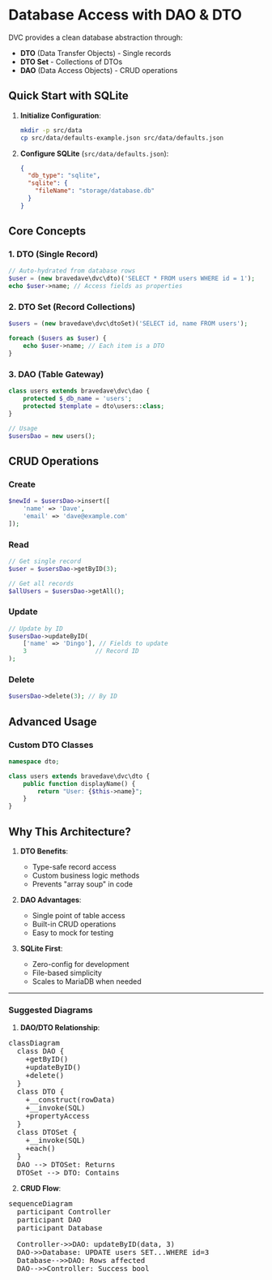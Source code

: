# Database Access with DAO & DTO

DVC provides a clean database abstraction through:
- **DTO** (Data Transfer Objects) - Single records
- **DTO Set** - Collections of DTOs
- **DAO** (Data Access Objects) - CRUD operations

## Quick Start with SQLite

1. **Initialize Configuration**:

   ```bash
   mkdir -p src/data
   cp src/data/defaults-example.json src/data/defaults.json
   ```

2. **Configure SQLite** (`src/data/defaults.json`):

   ```json
   {
     "db_type": "sqlite",
     "sqlite": {
       "fileName": "storage/database.db"
     }
   }
   ```

## Core Concepts

### 1. DTO (Single Record)

```php
// Auto-hydrated from database rows
$user = (new bravedave\dvc\dto)('SELECT * FROM users WHERE id = 1');
echo $user->name; // Access fields as properties
```

### 2. DTO Set (Record Collections)

```php
$users = (new bravedave\dvc\dtoSet)('SELECT id, name FROM users');

foreach ($users as $user) {
    echo $user->name; // Each item is a DTO
}
```

### 3. DAO (Table Gateway)

```php
class users extends bravedave\dvc\dao {
    protected $_db_name = 'users';
    protected $template = dto\users::class;
}

// Usage
$usersDao = new users();
```

## CRUD Operations

### Create

```php
$newId = $usersDao->insert([
    'name' => 'Dave',
    'email' => 'dave@example.com'
]);
```

### Read
```php
// Get single record
$user = $usersDao->getByID(3);

// Get all records
$allUsers = $usersDao->getAll();
```

### Update
```php
// Update by ID
$usersDao->updateByID(
    ['name' => 'Dingo'], // Fields to update
    3                   // Record ID
);
```

### Delete
```php
$usersDao->delete(3); // By ID
```

## Advanced Usage

### Custom DTO Classes
```php
namespace dto;

class users extends bravedave\dvc\dto {
    public function displayName() {
        return "User: {$this->name}";
    }
}
```

## Why This Architecture?

1. **DTO Benefits**:

   - Type-safe record access
   - Custom business logic methods
   - Prevents "array soup" in code

2. **DAO Advantages**:

   - Single point of table access
   - Built-in CRUD operations
   - Easy to mock for testing

3. **SQLite First**:

   - Zero-config for development
   - File-based simplicity
   - Scales to MariaDB when needed

---

### Suggested Diagrams

1. **DAO/DTO Relationship**:

<pre class="mermaid">
classDiagram
  class DAO {
    +getByID()
    +updateByID()
    +delete()
  }
  class DTO {
    +__construct(rowData)
    +__invoke(SQL)
    +propertyAccess
  }
  class DTOSet {
    +__invoke(SQL)
    +each()
  }
  DAO --> DTOSet: Returns
  DTOSet --> DTO: Contains
</pre>

2. **CRUD Flow**:

<pre class="mermaid">
sequenceDiagram
  participant Controller
  participant DAO
  participant Database
  
  Controller->>DAO: updateByID(data, 3)
  DAO->>Database: UPDATE users SET...WHERE id=3
  Database-->>DAO: Rows affected
  DAO-->>Controller: Success bool
</pre>

